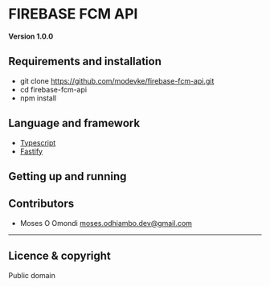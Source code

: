 # FIREBASE FCM API

**Version 1.0.0**

## Requirements and installation
* git clone https://github.com/modevke/firebase-fcm-api.git
* cd firebase-fcm-api
* npm install


## Language and framework
* [Typescript](https://www.typescriptlang.org/) 
* [Fastify](https://www.fastify.io/)


## Getting up and running


## Contributors

- Moses O Omondi <moses.odhiambo.dev@gmail.com>

---

## Licence & copyright

Public domain